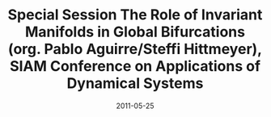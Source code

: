 ---
title: "Special Session The Role of Invariant Manifolds in Global Bifurcations (org. Pablo Aguirre/Steffi Hittmeyer), SIAM Conference on Applications of Dynamical Systems"
collection: talks
type: "Conference" 
permalink: /talks/2011talk2
venue: "Snowbird, UT"
date: 2011-05-25
location: "Snowbird, UT"
---